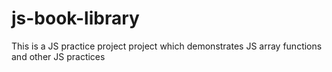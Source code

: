 # js-book-library
This is a JS practice project project which demonstrates JS array functions and other JS practices
